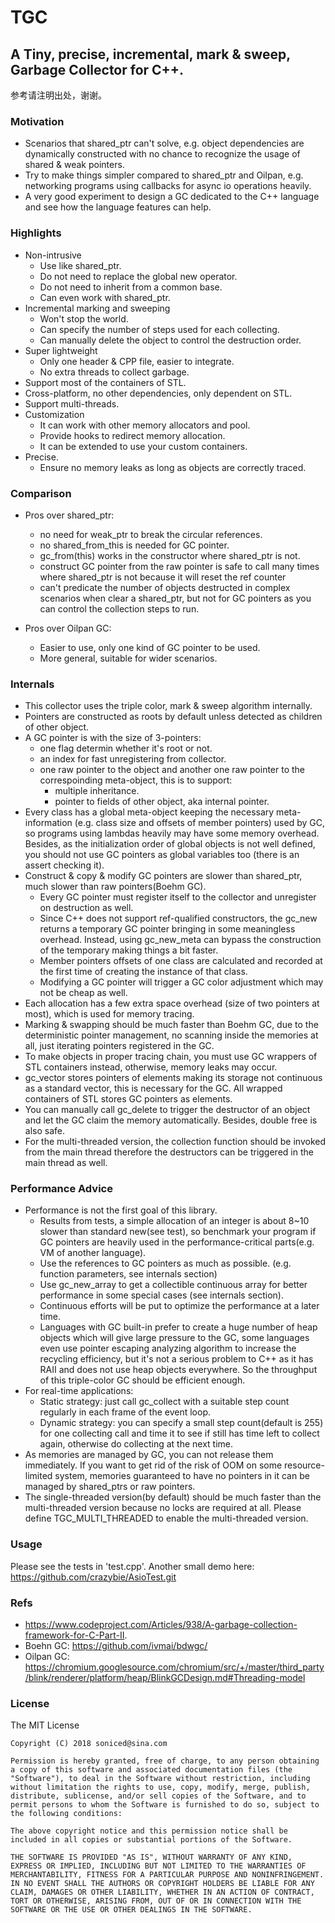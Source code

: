 # TGC

## A Tiny, precise, incremental, mark & sweep, Garbage Collector for C++.

参考请注明出处，谢谢。

### Motivation
- Scenarios that shared_ptr can't solve, e.g. object dependencies are dynamically constructed with no chance to recognize the usage of shared & weak pointers.
- Try to make things simpler compared to shared_ptr and Oilpan, e.g. networking programs using callbacks for async io operations heavily.     
- A very good experiment to design a GC dedicated to the C++ language and see how the language features can help.    

### Highlights
- Non-intrusive
    - Use like shared_ptr.
    - Do not need to replace the global new operator.
    - Do not need to inherit from a common base.    
    - Can even work with shared_ptr.   
- Incremental marking and sweeping
    - Won't stop the world.
    - Can specify the number of steps used for each collecting.
    - Can manually delete the object to control the destruction order.
- Super lightweight    
    - Only one header & CPP file, easier to integrate.
    - No extra threads to collect garbage.    
- Support most of the containers of STL.        
- Cross-platform, no other dependencies, only dependent on STL.    
- Support multi-threads.
- Customization
    - It can work with other memory allocators and pool.
    - Provide hooks to redirect memory allocation.    
    - It can be extended to use your custom containers.    
- Precise.
    - Ensure no memory leaks as long as objects are correctly traced.

### Comparison
-  Pros over shared_ptr:
    - no need for weak_ptr to break the circular references.
    - no shared_from_this is needed for GC pointer.
    - gc_from(this) works in the constructor where shared_ptr is not.
    - construct GC pointer from the raw pointer is safe to call many times where shared_ptr is not because it will reset the ref counter    
    - can't predicate the number of objects destructed in complex scenarios when clear a shared_ptr, but not for GC pointers as you can control the collection steps to run.
    
- Pros over Oilpan GC:
    - Easier to use, only one kind of GC pointer to be used.
    - More general, suitable for wider scenarios.

### Internals
- This collector uses the triple color, mark & sweep algorithm internally.    
- Pointers are constructed as roots by default unless detected as children of other object.
- A GC pointer is with the size of 3-pointers:
    - one flag determin whether it's root or not.
    - an index for fast unregistering from collector.
    - one raw pointer to the object and another one raw pointer to the correspoinding meta-object, this is to support:
        - multiple inheritance.
        - pointer to fields of other object, aka internal pointer.
- Every class has a global meta-object keeping the necessary meta-information (e.g. class size and offsets of member pointers) used by GC, so programs using lambdas heavily may have some memory overhead. Besides, as the initialization order of global objects is not well defined, you should not use GC pointers as global variables too (there is an assert checking it).
- Construct & copy & modify GC pointers are slower than shared_ptr, much slower than raw pointers(Boehm GC).
    - Every GC pointer must register itself to the collector and unregister on destruction as well.
    - Since C++ does not support ref-qualified constructors, the gc_new returns a temporary GC pointer bringing in some meaningless overhead. Instead, using gc_new_meta can bypass the construction of the temporary making things a bit faster.
    - Member pointers offsets of one class are calculated and recorded at the first time of creating the instance of that class.
    - Modifying a GC pointer will trigger a GC color adjustment which may not be cheap as well.
- Each allocation has a few extra space overhead (size of two pointers at most), which is used for memory tracing.
- Marking & swapping should be much faster than Boehm GC, due to the deterministic pointer management, no scanning inside the memories at all, just iterating pointers registered in the GC.
- To make objects in proper tracing chain, you must use GC wrappers of STL containers instead, otherwise, memory leaks may occur.
- gc_vector stores pointers of elements making its storage not continuous as a standard vector, this is necessary for the GC. All wrapped containers of STL stores GC pointers as elements.
- You can manually call gc_delete to trigger the destructor of an object and let the GC claim the memory automatically. Besides, double free is also safe.
- For the multi-threaded version, the collection function should be invoked from the main thread therefore the destructors can be triggered in the main thread as well.


### Performance Advice
- Performance is not the first goal of this library. 
    - Results from tests, a simple allocation of an integer is about 8~10 slower than standard new(see test), so benchmark your program if GC pointers are heavily used in the performance-critical parts(e.g. VM of another language).
    - Use the references to GC pointers as much as possible. (e.g. function parameters, see internals section)
    - Use gc_new_array to get a collectible continuous array for better performance in some special cases (see internals section).
    - Continuous efforts will be put to optimize the performance at a later time.
    - Languages with GC built-in prefer to create a huge number of heap objects which will give large pressure to the GC, some languages even use pointer escaping analyzing algorithm to increase the recycling efficiency, but it's not a serious problem to C++ as it has RAII and does not use heap objects everywhere. So the throughput of this triple-color GC should be efficient enough. 
- For real-time applications:
    - Static strategy: just call gc_collect with a suitable step count regularly in each frame of the event loop.
    - Dynamic strategy: you can specify a small step count(default is 255) for one collecting call and time it to see if still has time left to collect again, otherwise do collecting at the next time.    
- As memories are managed by GC, you can not release them immediately. If you want to get rid of the risk of OOM on some resource-limited system, memories guaranteed to have no pointers in it can be managed by shared_ptrs or raw pointers.
- The single-threaded version(by default) should be much faster than the multi-threaded version because no locks are required at all. Please define TGC_MULTI_THREADED to enable the multi-threaded version.


### Usage

Please see the tests in 'test.cpp'.
Another small demo here: https://github.com/crazybie/AsioTest.git

### Refs

- https://www.codeproject.com/Articles/938/A-garbage-collection-framework-for-C-Part-II.
- Boehn GC: https://github.com/ivmai/bdwgc/
- Oilpan GC: https://chromium.googlesource.com/chromium/src/+/master/third_party/blink/renderer/platform/heap/BlinkGCDesign.md#Threading-model

### License

The MIT License

```
Copyright (C) 2018 soniced@sina.com

Permission is hereby granted, free of charge, to any person obtaining a copy of this software and associated documentation files (the "Software"), to deal in the Software without restriction, including without limitation the rights to use, copy, modify, merge, publish, distribute, sublicense, and/or sell copies of the Software, and to permit persons to whom the Software is furnished to do so, subject to the following conditions:

The above copyright notice and this permission notice shall be included in all copies or substantial portions of the Software.

THE SOFTWARE IS PROVIDED "AS IS", WITHOUT WARRANTY OF ANY KIND, EXPRESS OR IMPLIED, INCLUDING BUT NOT LIMITED TO THE WARRANTIES OF MERCHANTABILITY, FITNESS FOR A PARTICULAR PURPOSE AND NONINFRINGEMENT. IN NO EVENT SHALL THE AUTHORS OR COPYRIGHT HOLDERS BE LIABLE FOR ANY CLAIM, DAMAGES OR OTHER LIABILITY, WHETHER IN AN ACTION OF CONTRACT, TORT OR OTHERWISE, ARISING FROM, OUT OF OR IN CONNECTION WITH THE SOFTWARE OR THE USE OR OTHER DEALINGS IN THE SOFTWARE.
```
